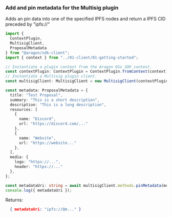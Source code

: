 ### Add and pin metadata for the Multisig plugin

Adds an pin data into one of the specified IPFS nodes and return a IPFS CID preceded by "ipfs://"

```ts
import {
  ContextPlugin,
  MultisigClient,
  ProposalMetadata
} from "@aragon/sdk-client";
import { context } from "../01-client/01-getting-started";

// Instantiate a plugin context from the Aragon OSx SDK context.
const contextPlugin: ContextPlugin = ContextPlugin.fromContext(context);
// Instantiate a Multisig plugin client.
const multisigClient: MultisigClient = new MultisigClient(contextPlugin);

const metadata: ProposalMetadata = {
  title: "Test Proposal",
  summary: "This is a short description",
  description: "This is a long description",
  resources: [
    {
      name: "Discord",
      url: "https://discord.com/..."
    },
    {
      name: "Website",
      url: "https://website..."
    },
  ],
  media: {
    logo: "https://...",
    header: "https://..."
  },
};

const metadataUri: string = await multisigClient.methods.pinMetadata(metadata);
console.log({ metadataUri });
```


Returns:

```json
  { metadataUri: "ipfs://Qm..." }
```